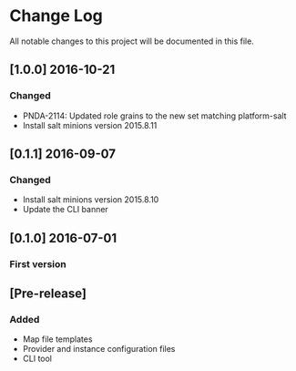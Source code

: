 # Change Log
All notable changes to this project will be documented in this file.

## [1.0.0] 2016-10-21
### Changed
- PNDA-2114: Updated role grains to the new set matching platform-salt
- Install salt minions version 2015.8.11

## [0.1.1] 2016-09-07
### Changed
- Install salt minions version 2015.8.10
- Update the CLI banner

## [0.1.0] 2016-07-01
### First version

## [Pre-release]
### Added
- Map file templates
- Provider and instance configuration files
- CLI tool

